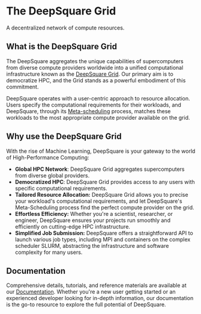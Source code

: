 # The DeepSquare Grid

A decentralized network of compute resources.

## What is the DeepSquare Grid

The DeepSquare aggregates the unique capabilities of supercomputers from diverse compute providers worldwide into a unified computational infrastructure known as the [DeepSquare Grid](https://docs.deepsquare.ru/workflow/learn/core-concepts#deepsquare-grid). Our primary aim is to democratize HPC, and the Grid stands as a powerful embodiment of this commitment.

DeepSquare operates with a user-centric approach to resource allocation. Users specify the computational requirements for their workloads, and DeepSquare, through its [Meta-scheduling](https://docs.deepsquare.ru/workflow/learn/core-concepts#meta-scheduling) process, matches these workloads to the most appropriate compute provider available on the grid.

## Why use the DeepSquare Grid

With the rise of Machine Learning, DeepSquare is your gateway to the world of High-Performance Computing:

- **Global HPC Network**: DeepSquare Grid aggregates supercomputers from diverse global providers.
- **Democratized HPC**: DeepSquare Grid provides access to any users with specific computational requirements.
- **Tailored Resource Allocation:** DeepSquare Grid allows you to precise your workload's computational requirements, and let DeepSquare's Meta-Scheduling process find the perfect compute provider on the grid.
- **Effortless Efficiency:** Whether you're a scientist, researcher, or engineer, DeepSquare ensures your projects run smoothly and efficiently on cutting-edge HPC infrastructure.
- **Simplified Job Submission:** DeepSquare offers a straightforward API to launch various job types, including MPI and containers on the complex scheduler SLURM, abstracting the infrastructure and software complexity for many users.

## Documentation

Comprehensive details, tutorials, and reference materials are available at our [Documentation](https://docs.deepsquare.run/). Whether you're a new user getting started or an experienced developer looking for in-depth information, our documentation is the go-to resource to explore the full potential of DeepSquare.
